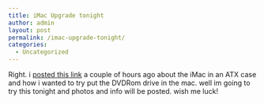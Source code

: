 ```yaml
---
title: iMac Upgrade tonight
author: admin
layout: post
permalink: /imac-upgrade-tonight/
categories:
  - Uncategorized
---
```

Right. i [posted this link][1] a couple of hours ago about the iMac in an ATX case and how i wanted to try put the DVDRom drive in the mac. well im going to try this tonight and photos and info will be posted. wish me luck!

 [1]: http://blog.lotas-smartman.net/archives/001120.php